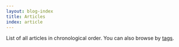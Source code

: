 ```yaml
---
layout: blog-index
title: Articles
index: article
---
```


List of all articles in chronological order. You can also browse by [tags](/tags).